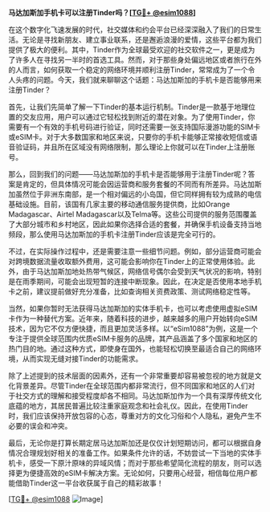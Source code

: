 **马达加斯加手机卡可以注册Tinder吗？[[TG💪+ @esim1088](https://t.me/s/esim1088)]**

在这个数字化飞速发展的时代，社交媒体和约会平台已经深深融入了我们的日常生活。无论是寻找新朋友、建立事业联系，还是邂逅浪漫的爱情，这些平台都为我们提供了极大的便利。其中，Tinder作为全球最受欢迎的社交软件之一，更是成为了许多人在寻找另一半时的首选工具。然而，对于那些身处偏远地区或者旅行在外的人而言，如何获取一个稳定的网络环境并顺利注册Tinder，常常成为了一个令人头疼的问题。今天，我们就来聊聊这个话题：马达加斯加的手机卡是否能够用来注册Tinder？

首先，让我们先简单了解一下Tinder的基本运行机制。Tinder是一款基于地理位置的交友应用，用户可以通过它轻松找到附近的潜在对象。为了使用Tinder，你需要有一个有效的手机号码进行验证，同时还需要一张支持国际漫游功能的SIM卡或eSIM卡。对于大多数国家和地区来说，只要你的手机卡能够正常接收短信或语音验证码，并且所在区域没有网络限制，那么理论上你就可以在Tinder上注册账号。

那么，回到我们的问题——马达加斯加的手机卡是否能够用于注册Tinder呢？答案是肯定的，但具体情况可能会因运营商和服务套餐的不同而有所差异。马达加斯加虽然位于非洲东南部，是一个相对偏远的小岛国，但它同样拥有较为成熟的电信基础设施。目前，该国有几家主要的移动通信服务提供商，比如Orange Madagascar、Airtel Madagascar以及Telma等。这些公司提供的服务范围覆盖了大部分城市和乡村地区，因此如果你选择合适的套餐，并确保手机设备支持当地频段，那么使用马达加斯加的手机卡注册Tinder应该是完全可行的。

不过，在实际操作过程中，还是需要注意一些细节问题。例如，部分运营商可能会对跨境数据流量收取额外费用，这可能会影响你在Tinder上的正常使用体验。此外，由于马达加斯加地处热带气候区，网络信号偶尔会受到天气状况的影响，特别是在雨季期间，可能会出现短暂的连接中断现象。因此，在决定是否使用本地手机卡之前，建议提前做好充分准备，比如查询相关资费政策、测试网络稳定性等。

当然，如果你暂时无法获得马达加斯加的实体手机卡，也可以考虑使用虚拟eSIM卡作为一种替代方案。近年来，随着科技的进步，越来越多的用户开始转向eSIM技术，因为它不仅方便快捷，而且更加灵活多样。以“eSim1088”为例，这是一个专注于提供全球范围内优质eSIM卡服务的品牌，其产品涵盖了多个国家和地区的热门目的地。通过这种方式，即使身在国外，也能轻松切换至最适合自己的网络环境，从而实现无缝对接Tinder的功能需求。

除了上述提到的技术层面的因素外，还有一个非常重要却容易被忽视的地方就是文化背景差异。尽管Tinder在全球范围内都非常流行，但不同国家和地区的人们对于社交方式的理解和接受程度却各不相同。马达加斯加作为一个具有深厚传统文化底蕴的地方，其居民普遍比较注重家庭观念和社会礼仪。因此，在使用Tinder时，我们应该保持开放包容的心态，尊重对方的文化习俗和个人隐私，避免产生不必要的误会和冲突。

最后，无论你是打算长期定居马达加斯加还是仅仅计划短期访问，都可以根据自身情况合理规划好相关的准备工作。如果条件允许的话，不妨尝试一下当地的实体手机卡，感受一下原汁原味的异域风情；而对于那些希望简化流程的朋友，则可以选择更为便捷高效的eSIM卡解决方案。无论如何，只要用心经营，相信每位用户都能借助Tinder这一平台收获属于自己的精彩故事！

[[TG💪+ @esim1088](https://t.me/s/esim1088) ![Image](https://i.postimg.cc/4NQfJmqS/Snipaste-2025-05-13-00-14-12.png)]